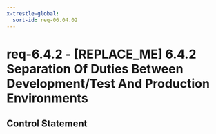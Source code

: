 ```yaml
---
x-trestle-global:
  sort-id: req-06.04.02
---
```


# req-6.4.2 - \[REPLACE_ME\] 6.4.2 Separation Of Duties Between Development/Test And Production Environments

## Control Statement

